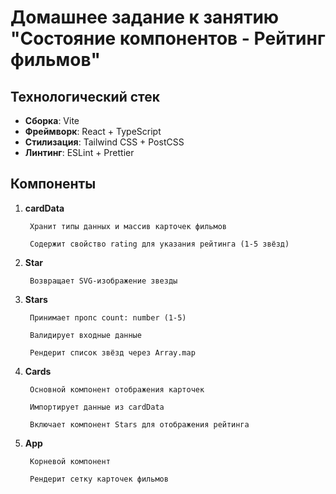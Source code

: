 # Домашнее задание к занятию "Состояние компонентов - Рейтинг фильмов"

## Технологический стек
- **Сборка**: Vite  
- **Фреймворк**: React + TypeScript  
- **Стилизация**: Tailwind CSS + PostCSS  
- **Линтинг**: ESLint + Prettier  

## Компоненты
1) **cardData**

        Хранит типы данных и массив карточек фильмов

        Содержит свойство rating для указания рейтинга (1-5 звёзд)

2) **Star**

        Возвращает SVG-изображение звезды

3) **Stars**

        Принимает пропс count: number (1-5)

        Валидирует входные данные

        Рендерит список звёзд через Array.map

4) **Cards**

        Основной компонент отображения карточек

        Импортирует данные из cardData

        Включает компонент Stars для отображения рейтинга

5) **App**

        Корневой компонент

        Рендерит сетку карточек фильмов
